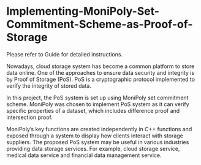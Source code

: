 # Implementing-MoniPoly-Set-Commitment-Scheme-as-Proof-of-Storage

Please refer to Guide for detailed instructions.

Nowadays, cloud storage system has become a common platform to store data online. One of the approaches to 
ensure data security and integrity is by Proof of Storage (PoS). PoS is a cryptographic 
protocol implemented to verify the integrity of stored data. 

In this project, the PoS system is set up using MoniPoly set commitment scheme. MoniPoly was chosen to 
implement PoS system as it can verify specific properties of a dataset, which includes difference 
proof and intersection proof. 

MoniPoly’s key functions are created independently in C++ functions and exposed through a system to display 
how clients interact with storage suppliers. The proposed PoS system may be useful in various industries 
providing data storage services. For example, cloud storage service, medical data service and financial 
data management service.
